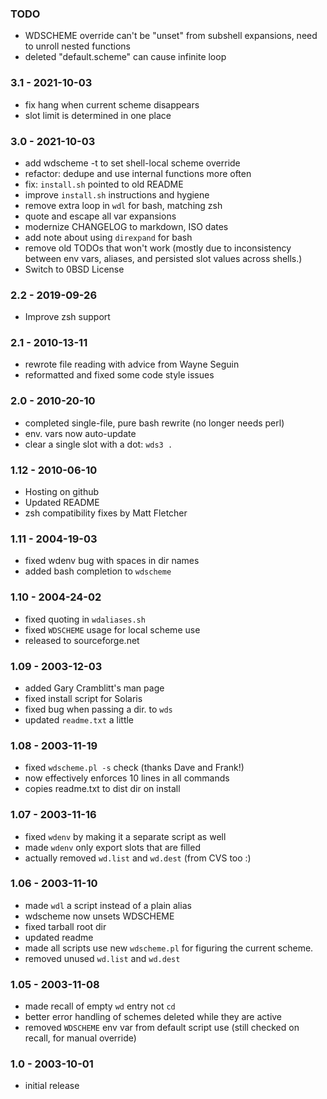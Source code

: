 
### TODO
* WDSCHEME override can't be "unset" from subshell expansions, need to unroll nested functions
* deleted "default.scheme" can cause infinite loop

### 3.1 - 2021-10-03
* fix hang when current scheme disappears
* slot limit is determined in one place

### 3.0 - 2021-10-03
* add wdscheme -t to set shell-local scheme override
* refactor: dedupe and use internal functions more often
* fix: `install.sh` pointed to old README
* improve `install.sh` instructions and hygiene
* remove extra loop in `wdl` for bash, matching zsh
* quote and escape all var expansions
* modernize CHANGELOG to markdown, ISO dates
* add note about using `direxpand` for bash
* remove old TODOs that won't work (mostly due to inconsistency
   between env vars, aliases, and persisted slot values across shells.)
* Switch to 0BSD License

### 2.2 - 2019-09-26
* Improve zsh support

### 2.1 - 2010-13-11
* rewrote file reading with advice from Wayne Seguin
* reformatted and fixed some code style issues

### 2.0 - 2010-20-10
* completed single-file, pure bash rewrite (no longer needs perl)
* env. vars now auto-update
* clear a single slot with a dot: `wds3 .`

### 1.12 - 2010-06-10
* Hosting on github
* Updated README
* zsh compatibility fixes by Matt Fletcher

### 1.11 - 2004-19-03
* fixed wdenv bug with spaces in dir names
* added bash completion to `wdscheme`

### 1.10 - 2004-24-02
* fixed quoting in `wdaliases.sh`
* fixed `WDSCHEME` usage for local scheme use
* released to sourceforge.net

### 1.09 - 2003-12-03
* added Gary Cramblitt's man page
* fixed install script for Solaris
* fixed bug when passing a dir. to `wds`
* updated `readme.txt` a little

### 1.08 - 2003-11-19
* fixed `wdscheme.pl -s` check (thanks Dave and Frank!)
* now effectively enforces 10 lines in all commands
* copies readme.txt to dist dir on install

### 1.07 - 2003-11-16
* fixed `wdenv` by making it a separate script as well
* made `wdenv` only export slots that are filled
* actually removed `wd.list` and `wd.dest` (from CVS too :)

### 1.06 - 2003-11-10
* made `wdl` a script instead of a plain alias
* wdscheme now unsets WDSCHEME
* fixed tarball root dir
* updated readme
* made all scripts use new `wdscheme.pl` for figuring the current scheme.
* removed unused `wd.list` and `wd.dest`

### 1.05 - 2003-11-08
* made recall of empty `wd` entry not `cd`
* better error handling of schemes deleted while they are active
* removed `WDSCHEME` env var from default script use (still checked
   on recall, for manual override)

### 1.0 - 2003-10-01
* initial release